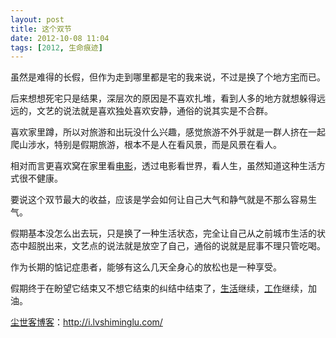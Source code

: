 ```yaml
---
layout: post
title: 这个双节
date: 2012-10-08 11:04
tags: [2012, 生命痕迹]
---
```

虽然是难得的长假，但作为走到哪里都是宅的我来说，不过是换了个地方<a href="http://i.lvshiminglu.com/tag/%e5%ae%85">宅</a>而已。

后来想想死宅只是结果，深层次的原因是不喜欢扎堆，看到人多的地方就想躲得远远的，文艺的说法就是喜欢独处喜欢安静，通俗的说其实是不合群。

喜欢家里蹲，所以对旅游和出玩没什么兴趣，感觉旅游不外乎就是一群人挤在一起爬山涉水，特别是假期旅游，根本不是人在看风景，而是风景在看人。

相对而言更喜欢窝在家里看<a href="http://i.lvshiminglu.com/tag/%e7%94%b5%e5%bd%b1">电影</a>，透过电影看世界，看人生，虽然知道这种生活方式很不健康。

要说这个双节最大的收益，应该是学会如何让自己大气和静气就是不那么容易生气。

假期基本没怎么出去玩，只是换了一种生活状态，完全让自己从之前城市生活的状态中超脱出来，文艺点的说法就是放空了自己，通俗的说就是屁事不理只管吃喝。

作为长期的惦记症患者，能够有这么几天全身心的放松也是一种享受。

假期终于在盼望它结束又不想它结束的纠结中结束了，<a href="http://i.lvshiminglu.com/tags/life">生活</a>继续，<a href="http://i.lvshiminglu.com/tag/%e5%b7%a5%e4%bd%9c">工作</a>继续，加油。

<a href="http://i.lvshiminglu.com/">尘世客博客</a>：<a href="http://i.lvshiminglu.com/">http://i.lvshiminglu.com/</a>

